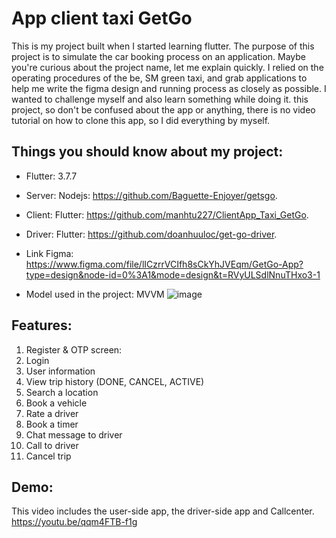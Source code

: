# App client taxi GetGo

This is my project built when I started learning flutter. The purpose of this project is to simulate the car booking process on an application. Maybe you're curious about the project name, let me explain quickly. I relied on the operating procedures of the be, SM green taxi, and grab applications to help me write the figma design and running process as closely as possible. I wanted to challenge myself and also learn something while doing it. this project, so don't be confused about the app or anything, there is no video tutorial on how to clone this app, so I did everything by myself.

## Things you should know about my project:
- Flutter: 3.7.7
- Server: Nodejs: https://github.com/Baguette-Enjoyer/getsgo.
- Client: Flutter: https://github.com/manhtu227/ClientApp_Taxi_GetGo.
- Driver: Flutter: https://github.com/doanhuuloc/get-go-driver.
- Link Figma: https://www.figma.com/file/lICzrrVCIfh8sCkYhJVEqm/GetGo-App?type=design&node-id=0%3A1&mode=design&t=RVyULSdlNnuTHxo3-1

- Model used in the project: MVVM
![image](https://github.com/manhtu227/ClientApp_Taxi_GetGo/assets/106653553/b3cdabdb-5850-434d-b370-b5464142b710)


## Features:
 1. Register & OTP screen:
 2. Login
 3. User information
 4. View trip history (DONE, CANCEL, ACTIVE)
 5. Search a location
 6. Book a vehicle
 7. Rate a driver
 8. Book a timer
 9. Chat message to driver
 10. Call to driver
 11. Cancel trip
## Demo:
This video includes the user-side app, the driver-side app and Callcenter.
https://youtu.be/qqm4FTB-f1g
